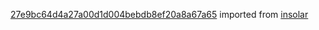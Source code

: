 [27e9bc64d4a27a00d1d004bebdb8ef20a8a67a65](https://github.com/insolar/insolar/commit/27e9bc64d4a27a00d1d004bebdb8ef20a8a67a65) imported from [insolar](https://github.com/insolar/insolar)
